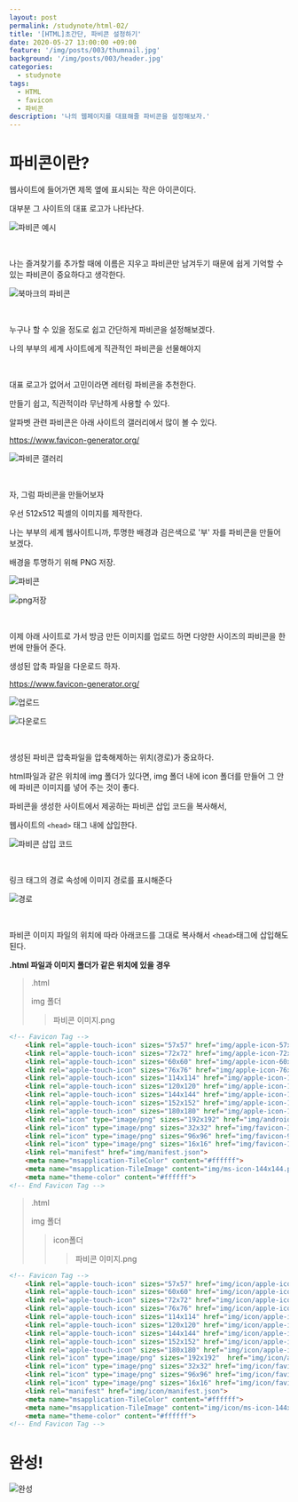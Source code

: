 ```yaml
---
layout: post
permalink: /studynote/html-02/
title: '[HTML]초간단, 파비콘 설정하기'
date: 2020-05-27 13:00:00 +09:00
feature: '/img/posts/003/thumnail.jpg'
background: '/img/posts/003/header.jpg'
categories:
  - studynote
tags:
  - HTML
  - favicon
  - 파비콘
description: '나의 웹페이지를 대표해줄 파비콘을 설정해보자.'
---
```






# 파비콘이란?

웹사이트에 들어가면 제목 옆에 표시되는 작은 아이콘이다.

대부분 그 사이트의 대표 로고가 나타난다.

![파비콘 예시](/img/posts/003/favicon_ex.jpg)

​     

나는 즐겨찾기를 추가할 때에 이름은 지우고 파비콘만 남겨두기 때문에 쉽게 기억할 수 있는 파비콘이 중요하다고 생각한다.

![북마크의 파비콘](/img/posts/003/bookmark.JPG)

​    

누구나 할 수 있을 정도로 쉽고 간단하게 파비콘을 설정해보겠다.

나의 부부의 세계 사이트에게 직관적인 파비콘을 선물해야지

​    

대표 로고가 없어서 고민이라면 레터링 파비콘을 추천한다.

만들기 쉽고, 직관적이라 무난하게 사용할 수 있다.

알파벳 관련 파비콘은 아래 사이트의 갤러리에서 많이 볼 수 있다.

<https://www.favicon-generator.org/>

![파비콘 갤러리](/img/posts/003/favicon_gallery.jpg)

​    

자, 그럼 파비콘을 만들어보자

우선 512x512 픽셀의 이미지를 제작한다.

나는 부부의 세계 웹사이트니까, 투명한 배경과 검은색으로 '부' 자를 파비콘을 만들어 보겠다.

배경을 투명하기 위해 PNG 저장.

![파비콘](/img/posts/003/boo.JPG)

![png저장](/img/posts/003/png.JPG)

​     

이제 아래 사이트로 가서 방금 만든 이미지를 업로드 하면 다양한 사이즈의 파비콘을 한번에 만들어 준다.

생성된 압축 파일을 다운로드 하자.

<https://www.favicon-generator.org/>

![업로드](/img/posts/003/upload.JPG)

![다운로드](/img/posts/003/download.JPG)

​    

생성된 파비콘 압축파일을 압축해제하는 위치(경로)가 중요하다.

html파일과 같은 위치에 img 폴더가 있다면, img 폴더 내에 icon 폴더를 만들어 그 안에 파비콘 이미지를 넣어 주는 것이 좋다.

파비콘을 생성한 사이트에서 제공하는 파비콘 삽입 코드을 복사해서,

웹사이트의 `<head>` 태그 내에 삽입한다.

![파비콘 삽입 코드](/img/posts/003/code.JPG)

​      

링크 태그의 경로 속성에 이미지 경로를 표시해준다

![경로](/img/posts/003/code2.jpg)

​     

파비콘 이미지 파일의 위치에 따라 아래코드를 그대로 복사해서 `<head>`태그에 삽입해도 된다.

**.html 파일과 이미지 폴더가 같은 위치에 있을 경우**

> .html
>
> img 폴더
>
> > 파비콘 이미지.png

```html
<!-- Favicon Tag -->
    <link rel="apple-touch-icon" sizes="57x57" href="img/apple-icon-57x57.png">
    <link rel="apple-touch-icon" sizes="72x72" href="img/apple-icon-72x72.png">
    <link rel="apple-touch-icon" sizes="60x60" href="img/apple-icon-60x60.png">
    <link rel="apple-touch-icon" sizes="76x76" href="img/apple-icon-76x76.png">
    <link rel="apple-touch-icon" sizes="114x114" href="img/apple-icon-114x114.png">
    <link rel="apple-touch-icon" sizes="120x120" href="img/apple-icon-120x120.png">
    <link rel="apple-touch-icon" sizes="144x144" href="img/apple-icon-144x144.png">
    <link rel="apple-touch-icon" sizes="152x152" href="img/apple-icon-152x152.png">
    <link rel="apple-touch-icon" sizes="180x180" href="img/apple-icon-180x180.png">
    <link rel="icon" type="image/png" sizes="192x192" href="img/android-icon-192x192.png">
    <link rel="icon" type="image/png" sizes="32x32" href="img/favicon-32x32.png">
    <link rel="icon" type="image/png" sizes="96x96" href="img/favicon-96x96.png">
    <link rel="icon" type="image/png" sizes="16x16" href="img/favicon-16x16.png">
    <link rel="manifest" href="img/manifest.json">
    <meta name="msapplication-TileColor" content="#ffffff">
    <meta name="msapplication-TileImage" content="img/ms-icon-144x144.png">
    <meta name="theme-color" content="#ffffff">
<!-- End Favicon Tag -->
```

> .html
>
> img 폴더
>
> > icon폴더
> >
> > > 파비콘 이미지.png

```html
<!-- Favicon Tag -->
    <link rel="apple-touch-icon" sizes="57x57" href="img/icon/apple-icon-57x57.png">
    <link rel="apple-touch-icon" sizes="60x60" href="img/icon/apple-icon-60x60.png">
    <link rel="apple-touch-icon" sizes="72x72" href="img/icon/apple-icon-72x72.png">
    <link rel="apple-touch-icon" sizes="76x76" href="img/icon/apple-icon-76x76.png">
    <link rel="apple-touch-icon" sizes="114x114" href="img/icon/apple-icon-114x114.png">
    <link rel="apple-touch-icon" sizes="120x120" href="img/icon/apple-icon-120x120.png">
    <link rel="apple-touch-icon" sizes="144x144" href="img/icon/apple-icon-144x144.png">
    <link rel="apple-touch-icon" sizes="152x152" href="img/icon/apple-icon-152x152.png">
    <link rel="apple-touch-icon" sizes="180x180" href="img/icon/apple-icon-180x180.png">
    <link rel="icon" type="image/png" sizes="192x192"  href="img/icon/android-icon-192x192.png">
    <link rel="icon" type="image/png" sizes="32x32" href="img/icon/favicon-32x32.png">
    <link rel="icon" type="image/png" sizes="96x96" href="img/icon/favicon-96x96.png">
    <link rel="icon" type="image/png" sizes="16x16" href="img/icon/favicon-16x16.png">
    <link rel="manifest" href="img/icon/manifest.json">
    <meta name="msapplication-TileColor" content="#ffffff">
    <meta name="msapplication-TileImage" content="img/icon/ms-icon-144x144.png">
    <meta name="theme-color" content="#ffffff">
<!-- End Favicon Tag -->
```







# 완성!

![완성](/img/posts/003/end.JPG)


